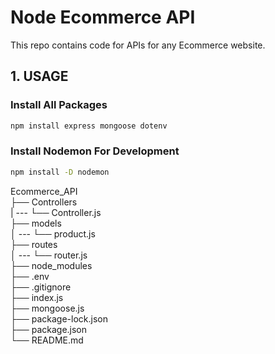 # Node Ecommerce API

This repo contains code for APIs for any Ecommerce website.

## 1. USAGE

### Install All Packages

```bash
npm install express mongoose dotenv
```

### Install Nodemon For Development

```bash
npm install -D nodemon
```

Ecommerce_API <br>
├── Controllers <br>
| --- └── Controller.js <br>
├── models <br>
│ --- └── product.js <br>
├── routes <br>
│ --- └── router.js <br>
├── node_modules <br>
├── .env <br>
├── .gitignore <br>
├── index.js <br>
├── mongoose.js <br>
├── package-lock.json <br>
├── package.json <br>
└── README.md
